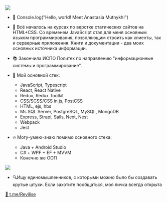  <img src="https://www.codewars.com/users/Revilise/badges/small"/>

- 👋 Console.log("Hello, world! Meet Anastasia Mutnykh!")          

- 🌱 Всё началось на курсах по верстке статических сайтов на HTML+CSS. Со временем JavaScript стал для меня основным языком программирования, позволяющим строить как клиенты, так и серверные приложения. Книги и документации - два моих основных источника информации. 

- 📚 Закончила ИСПО Политех по направлению "информационные системы и программирование".
- 💾 Мой основной стек:
  - JavaScript, Typescript
  - React, React Native
  - Redux, Redux Toolkit
  - CSS/SCSS/CSS in js, PostCSS
  - HTML, ejs, hbs
  - Ms SQL Server, PostgreSQL, MySQL, MongoDB
  - Express, Strapi, Sails, Next, Nest
  - Webpack
  - Jest
- 🔥 Могу-умею-знаю помимо основного стека:
  - Java + Android Studio
  - C# + WPF + EF + MVVM
  - Конечно же ООП

<img src="https://img.shields.io/badge/Ask%20me-anything-1abc9c.svg"/>

- 🔍Ищу единомышленников, с которыми можно было бы создавать крутые штуки.
Если захотите пообщаться, моя личка всегда открыта 

<a target="_blank" href="https://t.me/Revilise">💬 t.me/Revilise</a><br/>
